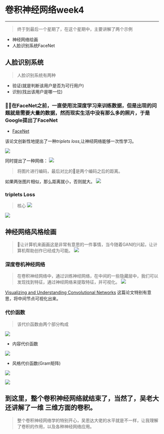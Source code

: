 # 卷积神经网络week4
***
> 终于到最后一个星期了，在这个星期中，主要讲解了两个示例
* 神经网络绘画
* 人脸识别系统FaceNet

## 人脸识别系统

> 人脸识别系统有两种

* 验证(就是判断该用户是否为可行用户)
* 识别(找出该用户是哪一位)

### 在FaceNet之前，一直使用沈深度学习来训练数据，但是出现的问题就是需要大量的数据，然而现实生活中没有那么多的照片，于是Google提出了FaceNet
* [FaceNet](https://arxiv.org/abs/1503.03832)

该论文创新性地提出了一种*triplets loss*,让神经网络能够一次性学习。

![](imgs/1.jpg)

同时提出了一种网络：
![](imgs/2.jpg)

> 将图片进行编码，最后对比的是两个编码之后的距离。

如果两张图片相似，那么距离就小，否则就大。
![](imgs/3.jpg)

### triplets Loss

> 核心
![](imgs/4.jpg)

![](imgs/5.jpg)

## 神经网络风格绘画

> 让计算机来画画这是非常有意思的一件事情，当今随着GAN的兴起，让计算机帮助创作已经成为可能。
![](imgs/6.jpg)

### 深度卷机神经网络

> 在卷积神经网络中，通过训练神经网络，在中间的一些隐藏层中，我们可以发现找到特征，通过神经网络来提取特征，并可视化。
![](imgs/7.jpg)

[Visualizing and Understanding Convolutional Networks](https://arxiv.org/abs/1311.2901)
这篇论文特别有意思，将中间节点可视化出来。

### 代价函数

> 该代价函数由两个部分构成

![](imgs/8.jpg)

* 内容代价函数

![](imgs/9.jpg)

* 风格代价函数(Gram矩阵)

![](imgs/10.jpg)

![](imgs/11.jpg)

## 到这里，整个卷积神经网络就结束了，当然了，吴老大还讲解了一维 三维方面的卷积。

> 整个卷积神经网络学的特别开心，吴恩达大佬的水平就是不一样，让我理解了卷积的作用，以及各种神经网络应用。





